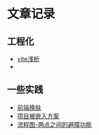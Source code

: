 # 文章记录

## 工程化
- [vite浅析](./develop/vite浅析.md)
- 
## 一些实践
- [前端换肤](./frontend-practice/前端换肤.md)
- [项目被嵌入方案](./frontend-practice/项目被嵌入方案.md)
- [流程图-两点之间的避障功能](./frontend-practice/流程图-两点之间的避障功能.md)
